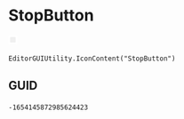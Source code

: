 # StopButton
![](/img/StopButton.png)

``` CSharp
EditorGUIUtility.IconContent("StopButton")
```
## GUID
```
-1654145872985624423
```
